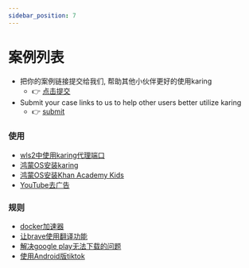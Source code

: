 ```yaml
---
sidebar_position: 7
---
```


# 案例列表
- 把你的案例链接提交给我们, 帮助其他小伙伴更好的使用karing
  - 👉 [点击提交](https://github.com/KaringX/karing/issues/138)
- Submit your case links to us to help other users better utilize karing
  - 👉 [submit](https://github.com/KaringX/karing/issues/139)


### 使用
- [wls2中使用karing代理端口](/blog/case/wsl2)
- [鸿蒙OS安装karing](/blog/case/harmonyos)
- [鸿蒙OS安装Khan Academy Kids](/blog/case/khan-academy-kids)
- [YouTube去广告](/blog/case/youtube)


### 规则
- [docker加速器](/blog/case/docker)
- [让brave使用翻译功能](/tutorial/custom-diversion#自定义分流组)
- [解决google play无法下载的问题](/blog/case/google-play)
- [使用Android版tiktok](/blog/case/tiktok-android)


